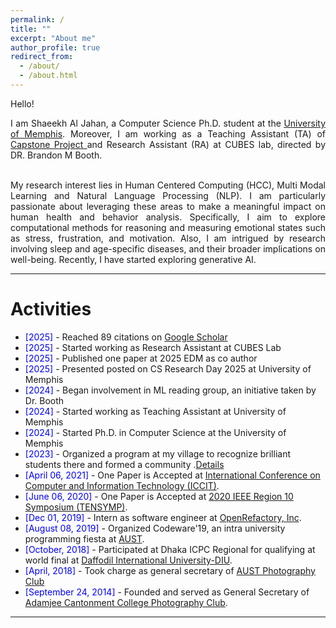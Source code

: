 ```yaml
---
permalink: /
title: ""
excerpt: "About me"
author_profile: true
redirect_from: 
  - /about/
  - /about.html
---
```


Hello!

<div style="text-align: justify"> 

I am Shaeekh Al Jahan, a Computer Science Ph.D. student at the <a href="https://www.memphis.edu/"> University of Memphis</a>. Moreover, I am working as a Teaching Assistant (TA) of <a href="https://www.memphis.edu/cs/cs_capstone/"> Capstone Project </a> and Research Assistant (RA) at CUBES lab, directed by DR. Brandon M Booth.<br> <br>

My research interest lies in  Human Centered Computing (HCC), Multi Modal Learning and Natural Language Processing (NLP). I am particularly passionate about leveraging these areas to make a meaningful impact on human health and behavior analysis. Specifically, I aim to explore computational methods for reasoning and measuring emotional states such as stress, frustration, and motivation. Also, I am intrigued by research involving sleep and age-specific diseases, and their broader implications on well-being. Recently, I have started exploring generative AI. </div>
 



-----------


# Activities 
* <span style="color:Blue"> [2025] </span> - Reached 89 citations on <a href ="https://scholar.google.com/citations?user=fONhn9EAAAAJ&hl=en&authuser=1"> Google Scholar </a>
* <span style="color:Blue"> [2025] </span> - Started working as Research Assistant at CUBES Lab
* <span style="color:Blue"> [2025] </span> - Published one paper at 2025 EDM as co author
* <span style="color:Blue"> [2025] </span> - Presented posted on CS Research Day 2025 at University of Memphis
* <span style="color:Blue"> [2024] </span> - Began involvement in ML reading group, an initiative taken by Dr. Booth
* <span style="color:Blue"> [2024] </span> - Started working as Teaching Assistant at University of Memphis
* <span style="color:Blue"> [2024] </span> - Started Ph.D. in Computer Science at the University of Memphis
* <span style="color:Blue"> [2023] </span> - Organized a program at my village to recognize brilliant students there and formed a community .<a href="https://samakal.com/whole-country/article/2307180967">Details </a>
* <span style="color:Blue"> [April 06, 2021] </span> - One Paper is Accepted at [ International Conference on Computer and Information Technology (ICCIT)](https://ieeexplore.ieee.org/document/9392692). 
* <span style="color:Blue"> [June 06, 2020] </span> -  One Paper is Accepted at [ 2020 IEEE Region 10 Symposium (TENSYMP)](https://ieeexplore.ieee.org/document/9230733).
* <span style="color:Blue"> [Dec 01, 2019] </span> - Intern as software engineer at [OpenRefactory, Inc](https://www.openrefactory.com/).
* <span style="color:Blue"> [August 08, 2019] </span> - Organized Codeware'19, an intra university programming fiesta at [AUST](https://www.facebook.com/events/354026008822618/).
* <span style="color:Blue"> [October, 2018] </span> - Participated at Dhaka ICPC Regional for qualifying at world final at [Daffodil International University-DIU](https://icpc.global/regionals/finder/dhaka-2018/standings).
* <span style="color:Blue"> [April, 2018] </span> - Took charge as general secretary of [AUST Photography Club](https://www.facebook.com/austpc)
* <span style="color:Blue"> [September 24, 2014] </span> - Founded and served as General Secretary of [Adamjee Cantonment College Photography Club](https://www.facebook.com/ACCPC2014).  


<script type="text/javascript" src="//rf.revolvermaps.com/0/0/8.js?i=52vxgbx02tg&amp;m=0&amp;c=ff0000&amp;cr1=ffffff&amp;f=arial&amp;l=33" async="async"></script>

-----------



